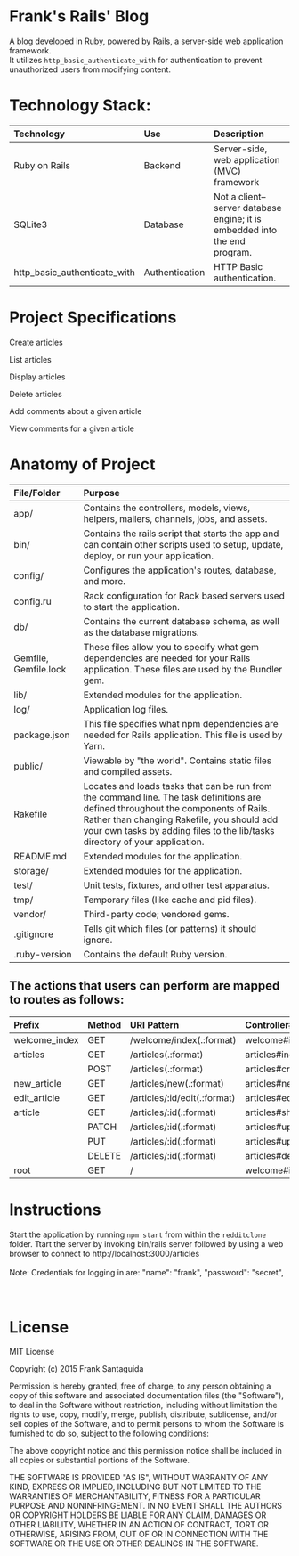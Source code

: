 # Frank's Rails' Blog
A blog developed in Ruby, powered by Rails, a server-side web application framework.<br>
It utilizes <code>http_basic_authenticate_with</code> for authentication to prevent unauthorized users from modifying content.
# Technology Stack:


| Technology    	| Use           	  | Description     										  |
| :------------------|:-------------------| :----------------										  |
| Ruby on Rails 			| Backend     | Server-side, web application (MVC) framework				  |
| SQLite3			| Database			  |	Not a client–server database engine; it is embedded into the end program.            |
| http_basic_authenticate_with			| Authentication			  |	HTTP Basic authentication.            |




# Project Specifications

Create articles

List articles

Display articles

Delete articles

Add comments about a given article

View comments for a given article


# Anatomy of Project


| File/Folder    	| Purpose           	  |
| :------------------|:-------------------|
| app/	 			| Contains the controllers, models, views, helpers, mailers, channels, jobs, and assets.     |
| bin/		 			| Contains the rails script that starts the app and can contain other scripts used to setup, update, deploy, or run your application.    |
| config/		 			| Configures the application's routes, database, and more.    |
| config.ru		 			| 	Rack configuration for Rack based servers used to start the application.     |
| db/			 			| 	Contains the current database schema, as well as the database migrations.    |
| Gemfile, Gemfile.lock		 			| 	These files allow you to specify what gem dependencies are needed for your Rails application. These files are used by the Bundler gem.     |
| lib/			 			| 	Extended modules for the application.    |
| log/			 			| 	Application log files.     |
| package.json			 			| 	This file specifies what npm dependencies are needed for  Rails application. This file is used by Yarn.    |
| public/			 			| 	Viewable by "the world". Contains static files and compiled assets.     |
| Rakefile			 			| 	Locates and loads tasks that can be run from the command line. The task definitions are defined throughout the components of Rails. Rather than changing Rakefile, you should add your own tasks by adding files to the lib/tasks directory of your application.  |
|README.md			| 	Extended modules for the application.                 |
|storage/		 	| 	Extended modules for the application.                 |
| test/			 	| 	Unit tests, fixtures, and other test apparatus.       |
| tmp/			 	| 	Temporary files (like cache and pid files).           |
| vendor/		 	| 	Third-party code; vendored gems.                      |
| .gitignore		| 	Tells git which files (or patterns) it should ignore. |
| .ruby-version	| 	Contains the default Ruby version.                    |

## The actions that users can perform are mapped to routes as follows:
| Prefix       |Method| URI Pattern             	  | Controller#Action|
| :------------------ |:-------------------         | :----------------										  |:----------------										  |
|welcome_index |GET   |    /welcome/index(.:format)  |   welcome#index|
|     articles |GET   |   /articles(.:format)    |      articles#index|
|              |POST  |  /articles(.:format)    |      articles#create|
|  new_article |GET   | /articles/new(.:format)   |   articles#new|
| edit_article |GET   |/articles/:id/edit(.:format) |articles#edit|
|      article |GET   | /articles/:id(.:format)   |   articles#show|
|              |PATCH | /articles/:id(.:format)     | articles#update|
|              |PUT   | /articles/:id(.:format)     | articles#update|
|              |DELETE| /articles/:id(.:format)   |   articles#destroy|
|         root |GET   | /  |                          welcome#index|


# Instructions
Start the application by running `npm start` from within the `redditclone` folder.
Ttart the server by invoking bin/rails server followed by using a web browser to connect to http://localhost:3000/articles
<br><br>
Note:
Credentials for logging in are: "name": "frank", "password": "secret",
<br>
<br><br>


# License
MIT License

Copyright (c) 2015 Frank Santaguida

Permission is hereby granted, free of charge, to any person obtaining a copy
of this software and associated documentation files (the "Software"), to deal
in the Software without restriction, including without limitation the rights
to use, copy, modify, merge, publish, distribute, sublicense, and/or sell
copies of the Software, and to permit persons to whom the Software is
furnished to do so, subject to the following conditions:

The above copyright notice and this permission notice shall be included in all
copies or substantial portions of the Software.

THE SOFTWARE IS PROVIDED "AS IS", WITHOUT WARRANTY OF ANY KIND, EXPRESS OR
IMPLIED, INCLUDING BUT NOT LIMITED TO THE WARRANTIES OF MERCHANTABILITY,
FITNESS FOR A PARTICULAR PURPOSE AND NONINFRINGEMENT. IN NO EVENT SHALL THE
AUTHORS OR COPYRIGHT HOLDERS BE LIABLE FOR ANY CLAIM, DAMAGES OR OTHER
LIABILITY, WHETHER IN AN ACTION OF CONTRACT, TORT OR OTHERWISE, ARISING FROM,
OUT OF OR IN CONNECTION WITH THE SOFTWARE OR THE USE OR OTHER DEALINGS IN THE
SOFTWARE.
